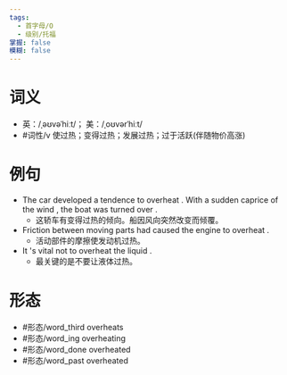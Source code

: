 ```yaml
---
tags:
  - 首字母/O
  - 级别/托福
掌握: false
模糊: false
---
```

# 词义
- 英：/ˌəʊvəˈhiːt/； 美：/ˌoʊvərˈhiːt/
- #词性/v  使过热；变得过热；发展过热；过于活跃(伴随物价高涨)
# 例句
- The car developed a tendence to overheat . With a sudden caprice of the wind , the boat was turned over .
	- 这轿车有变得过热的倾向。船因风向突然改变而倾覆。
- Friction between moving parts had caused the engine to overheat .
	- 活动部件的摩擦使发动机过热。
- It 's vital not to overheat the liquid .
	- 最关键的是不要让液体过热。
# 形态
- #形态/word_third overheats
- #形态/word_ing overheating
- #形态/word_done overheated
- #形态/word_past overheated
